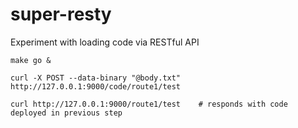 super-resty
===========

Experiment with loading code via RESTful API

```
make go &

curl -X POST --data-binary "@body.txt" http://127.0.0.1:9000/code/route1/test

curl http://127.0.0.1:9000/route1/test    # responds with code deployed in previous step
```
